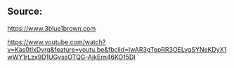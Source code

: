 ## Source:

https://www.3blue1brown.com          

https://www.youtube.com/watch?v=Kas0tIxDvrg&feature=youtu.be&fbclid=IwAR3gTepRR3OELvgSYNeKDyX1wWY1rLzx9D1UGvssOTQG-AjkErn46KO15DI
